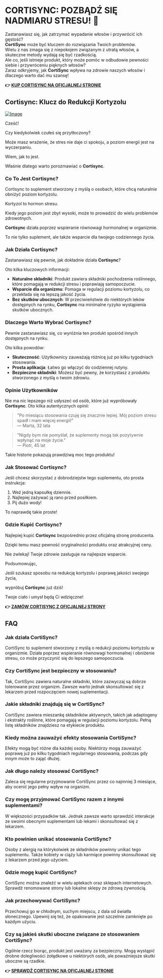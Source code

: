 # CORTISYNC: POZBĄDŹ SIĘ NADMIARU STRESU! 💪

Zastanawiasz się, jak zatrzymać wypadanie włosów i przywrócić ich gęstość?  
**CortiSync** może być kluczem do rozwiązania Twoich problemów.  
Wielu z nas zmaga się z niepokojem związanym z utratą włosów, a skuteczne metody wydają się być rzadkością.  
Ale co, jeśli istnieje produkt, który może pomóc w odbudowie pewności siebie i przywróceniu pięknych włosów?  
Zaraz odkryjemy, jak **CortiSync** wpływa na zdrowie naszych włosów i dlaczego warto dać mu szansę!



**👉 [KUP CORTISYNC NA OFICJALNEJ STRONIE](https://gchaffi.com/0bAuFazJ)**

## Cortisync: Klucz do Redukcji Kortyzolu

[![Image](https://www2.sellhealth.com/239/cortisync_6_1a.jpg)](https://gchaffi.com/0bAuFazJ)

Cześć! 

Czy kiedykolwiek czułeś się przytłoczony? 

Może masz wrażenie, że stres nie daje ci spokoju, a poziom energii jest na wyczerpaniu. 

Wiem, jak to jest. 

Właśnie dlatego warto porozmawiać o **Cortisync**.

### Co To Jest Cortisync?

Cortisync to suplement stworzony z myślą o osobach, które chcą naturalnie obniżyć poziom kortyzolu. 

Kortyzol to hormon stresu. 

Kiedy jego poziom jest zbyt wysoki, może to prowadzić do wielu problemów zdrowotnych.

**Cortisync** działa poprzez wspieranie równowagi hormonalnej w organizmie.

To nie tylko suplement, ale także wsparcie dla twojego codziennego życia.

### Jak Działa Cortisync?

Zastanawiasz się pewnie, jak dokładnie działa **Cortisync**? 

Oto kilka kluczowych informacji:

- **Naturalne składniki**: Produkt zawiera składniki pochodzenia roślinnego, które pomagają w redukcji stresu i poprawiają samopoczucie.
- **Wsparcie dla organizmu**: Pomaga w regulacji poziomu kortyzolu, co przekłada się na lepszą jakość życia.
- **Bez skutków ubocznych**: W przeciwieństwie do niektórych leków dostępnych na rynku, **Cortisync** ma minimalne ryzyko wystąpienia skutków ubocznych.

### Dlaczego Warto Wybrać Cortisync?

Pewnie zastanawiasz się, co wyróżnia ten produkt spośród innych dostępnych na rynku. 

Oto kilka powodów:

- **Skuteczność**: Użytkownicy zauważają różnicę już po kilku tygodniach stosowania.
- **Prosta aplikacja**: Łatwo go włączyć do codziennej rutyny.
- **Bezpieczne składniki**: Możesz być pewny, że korzystasz z produktu stworzonego z myślą o twoim zdrowiu.

### Opinie Użytkowników

Nie ma nic lepszego niż usłyszeć od osób, które już wypróbowały **Cortisync**. Oto kilka autentycznych opinii:

> "Po miesiącu stosowania czuję się znacznie lepiej. Mój poziom stresu spadł i mam więcej energii!"  
> — Marta, 32 lata

> "Nigdy bym nie pomyślał, że suplementy mogą tak pozytywnie wpłynąć na moje życie."  
> — Piotr, 45 lat

Takie historie pokazują prawdziwą moc tego produktu!

### Jak Stosować Cortisync?

Jeśli chcesz skorzystać z dobrodziejstw tego suplementu, oto prosta instrukcja:

1. Weź jedną kapsułkę dziennie.
2. Najlepiej zażywać ją rano przed posiłkiem.
3. Pij dużo wody!

To naprawdę takie proste! 

### Gdzie Kupić Cortisync?

Najlepiej kupić **Cortisync** bezpośrednio przez oficjalną stronę producenta.

Dzięki temu masz pewność oryginalności produktu oraz atrakcyjnej ceny.

Nie zwlekaj! Twoje zdrowie zasługuje na najlepsze wsparcie.

Podsumowując,

Jeśli szukasz sposobu na redukcję kortyzolu i poprawę jakości swojego życia,

wypróbuj **Cortisync** już dziś!

Twoje ciało i umysł będą Ci wdzięczne!



**👉 [ZAMÓW CORTISYNC Z OFICJALNEJ STRONY](https://gchaffi.com/0bAuFazJ)**

## FAQ

### Jak działa CortiSync?

CortiSync to suplement stworzony z myślą o redukcji poziomu kortyzolu w organizmie. Działa poprzez wspieranie równowagi hormonalnej i obniżenie stresu, co może przyczynić się do lepszego samopoczucia.

### Czy CortiSync jest bezpieczny w stosowaniu?

Tak, CortiSync zawiera naturalne składniki, które zazwyczaj są dobrze tolerowane przez organizm. Zawsze warto jednak skonsultować się z lekarzem przed rozpoczęciem nowej suplementacji.

### Jakie składniki znajdują się w CortiSync?

CortiSync zawiera mieszankę składników aktywnych, takich jak adaptogeny i ekstrakty roślinne, które pomagają w regulacji poziomu kortyzolu. Pełną listę składników znajdziesz na etykiecie produktu.

### Kiedy można zauważyć efekty stosowania CortiSync?

Efekty mogą być różne dla każdej osoby. Niektórzy mogą zauważyć poprawę już po kilku tygodniach regularnego stosowania, podczas gdy innym może to zająć dłużej.

### Jak długo należy stosować CortiSync?

Zaleca się regularne przyjmowanie CortiSync przez co najmniej 3 miesiące, aby ocenić jego pełny wpływ na organizm. 

### Czy mogę przyjmować CortiSync razem z innymi suplementami?

W większości przypadków tak. Jednak zawsze warto sprawdzić interakcje ze swoimi obecnymi suplementami lub lekami i skonsultować się z lekarzem.

### Kto powinien unikać stosowania CortiSync?

Osoby z alergią na którykolwiek ze składników powinny unikać tego suplementu. Także kobiety w ciąży lub karmiące powinny skonsultować się z lekarzem przed jego użyciem.

### Gdzie mogę kupić CortiSync?

CortiSync można znaleźć w wielu aptekach oraz sklepach internetowych. Sprawdź renomowane strony lub lokalne sklepy ze zdrową żywnością.

### Jak przechowywać CortiSync?

Przechowuj go w chłodnym, suchym miejscu, z dala od światła słonecznego. Upewnij się też, że opakowanie jest szczelnie zamknięte po każdym użyciu.

### Czy są jakieś skutki uboczne związane ze stosowaniem CortiSync?

Ogólnie rzecz biorąc, produkt jest uważany za bezpieczny. Mogą wystąpić drobne dolegliwości żołądkowe u niektórych osób, ale poważniejsze skutki uboczne są rzadkie.



**👉 [SPRAWDŹ CORTISYNC NA OFICJALNEJ STRONIE](https://gchaffi.com/0bAuFazJ)**